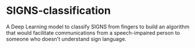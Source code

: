 # SIGNS-classification

A Deep Learning model to classify SIGNS from fingers to build an algorithm that would facilitate communications from a speech-impaired person to someone who doesn't understand sign language.

